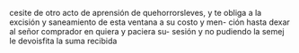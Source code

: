 cesite de otro acto de aprensión de quehorrorsleves, y te obliga a la excisión y saneamiento de esta ventana a su costo y men- ción hasta dexar al señor comprador en quiera y paciera su- sesión y no pudiendo la semej le devoisfita la suma recibida